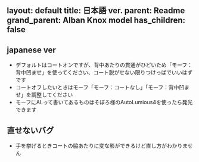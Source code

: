 layout: default
title: 日本語 ver.
parent: Readme
grand_parent: Alban Knox model
has_children: false
---

## japanese ver
- デフォルトはコートオンですが、背中あたりの貫通がひどいため「モーフ：背中凹ませ」を使ってください、コート脱がせない限りつけっぱでいいはずです
- コートオフしたいときはモーフ「モーフ：コートなし」「モーフ：背中凹ませ」を調整してください
- モーフにALって書いてあるものはそぼろ様のAutoLumious4を使ったら発光できます

## 直せないバグ
- 手を挙げるときコートの脇あたりに変な影ができるけど直し方がわかりません
